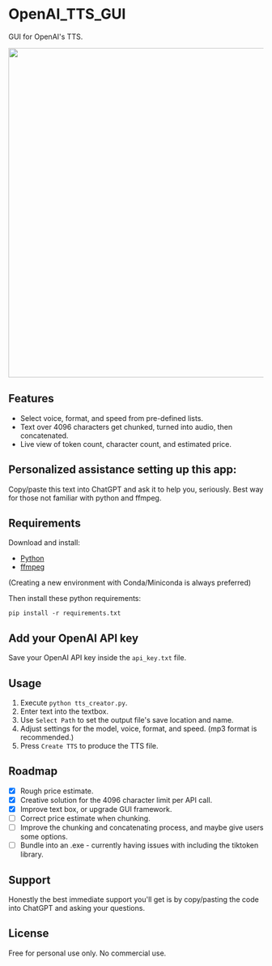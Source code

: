 # OpenAI_TTS_GUI

GUI for OpenAI's TTS.

<image src='https://github.com/sm18lr88/OpenAI_TTS_GUI/assets/64564447/af41aea7-653d-4074-b204-d7feab50d182' width='650'>

## Features

- Select voice, format, and speed from pre-defined lists.
- Text over 4096 characters get chunked, turned into audio, then concatenated.
- Live view of token count, character count, and estimated price.

## Personalized assistance setting up this app:

Copy/paste this text into ChatGPT and ask it to help you, seriously. Best way for those not familiar with python and ffmpeg.

## Requirements

Download and install: 
- [Python](https://www.python.org/downloads/)
- [ffmpeg](https://www.ffmpeg.org/download.html) 

(Creating a new environment with Conda/Miniconda is always preferred)

Then install these python requirements:

```
pip install -r requirements.txt
```

## Add your OpenAI API key

Save your OpenAI API key inside the `api_key.txt` file.

## Usage

1. Execute `python tts_creator.py`.
2. Enter text into the textbox.
3. Use `Select Path` to set the output file's save location and name.
4. Adjust settings for the model, voice, format, and speed. (mp3 format is recommended.)
5. Press `Create TTS` to produce the TTS file.

## Roadmap

- [x] Rough price estimate.
- [X] Creative solution for the 4096 character limit per API call.
- [X] Improve text box, or upgrade GUI framework.
- [ ] Correct price estimate when chunking.
- [ ] Improve the chunking and concatenating process, and maybe give users some options.
- [ ] Bundle into an .exe - currently having issues with including the tiktoken library.

## Support

Honestly the best immediate support you'll get is by copy/pasting the code into ChatGPT and asking your questions.

## License

Free for personal use only. No commercial use.
